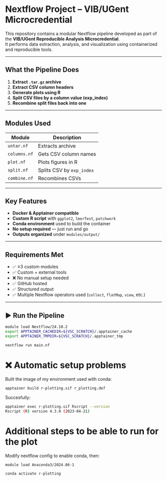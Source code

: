 # Nextflow Project – VIB/UGent Microcredential

This repository contains a modular Nextflow pipeline developed as part of the **VIB/UGent Reproducible Analysis Microcredential**.  
It performs data extraction, analysis, and visualization using containerized and reproducible tools.

---

## What the Pipeline Does

1. **Extract `.tar.gz` archive**
2. **Extract CSV column headers**
3. **Generate plots using R**
4. **Split CSV files by a column value (exp_index)**
5. **Recombine split files back into one**

---

## Modules Used

| Module         | Description                       | 
|----------------|-----------------------------------|
| `untar.nf`     | Extracts archive                  | 
| `columns.nf`   | Gets CSV column names             | 
| `plot.nf`      | Plots figures in R                | 
| `split.nf`     | Splits CSV by `exp_index`         | 
| `combine.nf`   | Recombines CSVs                   | 

---

## Key Features

- **Docker & Apptainer compatible**
- **Custom R script** with `ggplot2`, `lmerTest`, `patchwork`
- **Conda environment** used to build the container
- **No setup required** — just run and go
- **Outputs organized** under `modules/output/`

---

## Requirements Met
 
- ✅ ≥3 custom modules  
- ✅ Custom + external tools  
- ❌  No manual setup needed  
- ✅ GitHub hosted  
- ✅ Structured output  
- ✅ Multiple Nextflow operators used (`collect`, `flatMap`, `view`, etc.)

---

## ▶️ Run the Pipeline

```bash
module load Nextflow/24.10.2
export APPTAINER_CACHEDIR=${VSC_SCRATCH}/.apptainer_cache
export APPTAINER_TMPDIR=${VSC_SCRATCH}/.apptainer_tmp

nextflow run main.nf
```

# ❌  Automatic setup problems

Built the image of my environment used with conda:

`apptainer build r-plotting.sif r_plotting.def`

Succesfully:

```bash
apptainer exec r-plotting.sif Rscript --version
Rscript (R) version 4.3.0 (2023-04-21)
```

# Additional steps to be able to run for the plot

Modify nextflow config to enable conda, then:

`module load Anaconda3/2024.06-1`

`conda activate r-plotting`





